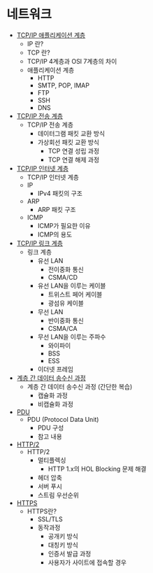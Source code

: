 # 네트워크

- [TCP/IP 애플리케이션 계층](https://github.com/HanKwanJin/CS_Study/blob/main/Network/TCP／IP-애플리케이션-계층.md)
    - IP 란?
    - TCP 란?
    - TCP/IP 4계층과 OSI 7계층의 차이
    - 애플리케이션 계층
        - HTTP
        - SMTP, POP, IMAP
        - FTP
        - SSH
        - DNS
- [TCP/IP 전송 계층](https://github.com/HanKwanJin/CS_Study/blob/main/Network/TCP.IP-%EC%A0%84%EC%86%A1-%EA%B3%84%EC%B8%B5.md)
    - TCP/IP 전송 계층
        - 데이터그램 패킷 교환 방식
        - 가상회선 패킷 교환 방식
            - TCP 연결 성립 과정
            - TCP 연결 해제 과정 
- [TCP/IP 인터넷 계층](https://github.com/HanKwanJin/CS_Study/blob/main/Network/TCP／IP-인터넷-계층.md)
    - TCP/IP 인터넷 계층
    - IP
        - IPv4 패킷의 구조
    - ARP
        - ARP 패킷 구조
    - ICMP
        - ICMP가 필요한 이유
        - ICMP의 용도
- [TCP/IP 링크 계층](https://github.com/HanKwanJin/CS_Study/blob/main/Network/TCP.IP-%EB%A7%81%ED%81%AC-%EA%B3%84%EC%B8%B5.md)
    - 링크 계층
        - 유선 LAN
            - 전이중화 통신
            - CSMA/CD
        -  유선 LAN을 이루는 케이블
            - 트위스트 페어 케이블
            - 광섬유 케이블
        - 무선 LAN
            - 반이중화 통신
            - CSMA/CA      
        - 무선 LAN을 이루는 주파수
            - 와이파이
            - BSS
            - ESS
        - 이더넷 프레임
- [계층 간 데이터 송수신 과정](https://github.com/HanKwanJin/CS_Study/blob/main/Network/TCP.IP-%EA%B3%84%EC%B8%B5-%EA%B0%84-%EC%86%A1%EC%88%98%EC%8B%A0.md)
    - 계층 간 데이터 송수신 과정
        (간단한 복습)
        - 캡슐화 과정
        - 비캡슐화 과정
- [PDU](https://github.com/HanKwanJin/CS_Study/blob/main/Network/TCP.IP-PDU.md)
    - PDU (Protocol Data Unit)
        - PDU 구성
        - 참고 내용
- [HTTP/2](https://github.com/HanKwanJin/CS_Study/blob/main/Network/HTTP2.md)
    - HTTP/2
        - 멀티플렉싱
            - HTTP 1.x의 HOL Blocking 문제 해결
        - 헤더 압축
        - 서버 푸시
        - 스트림 우선순위
- [HTTPS](https://github.com/HanKwanJin/CS_Study/blob/main/Network/HTTP2.md)
    - HTTPS란?
        - SSL/TLS
        - 동작과정
            - 공개키 방식
            - 대칭키 방식
            - 인증서 발급 과정
            - 사용자가 사이트에 접속할 경우